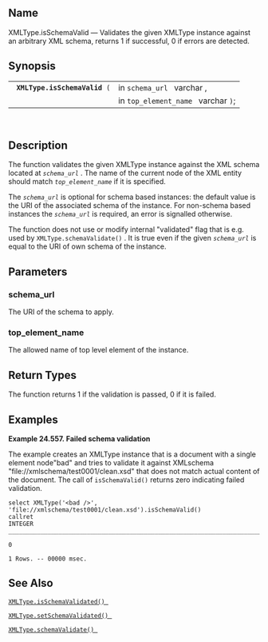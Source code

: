 <div>

<div>

</div>

<div>

## Name

XMLType.isSchemaValid — Validates the given XMLType instance against an
arbitrary XML schema, returns 1 if successful, 0 if errors are detected.

</div>

<div>

## Synopsis

<div>

|                                    |                                     |
|------------------------------------|-------------------------------------|
| ` `**`XMLType.isSchemaValid`**` (` | in `schema_url ` varchar ,          |
|                                    | in `top_element_name ` varchar `)`; |

<div>

 

</div>

</div>

</div>

<div>

## Description

The function validates the given XMLType instance against the XML schema
located at *`schema_url`* . The name of the current node of the XML
entity should match *`top_element_name`* if it is specified.

The *`schema_url`* is optional for schema based instances: the default
value is the URI of the associated schema of the instance. For
non-schema based instances the *`schema_url`* is required, an error is
signalled otherwise.

The function does not use or modify internal "validated" flag that is
e.g. used by `XMLType.schemaValidate()` . It is true even if the given
*`schema_url`* is equal to the URI of own schema of the instance.

</div>

<div>

## Parameters

<div>

### schema_url

The URI of the schema to apply.

</div>

<div>

### top_element_name

The allowed name of top level element of the instance.

</div>

</div>

<div>

## Return Types

The function returns 1 if the validation is passed, 0 if it is failed.

</div>

<div>

## Examples

<div>

**Example 24.557. Failed schema validation**

<div>

The example creates an XMLType instance that is a document with a single
element node"bad" and tries to validate it against XMLschema
"file://xmlschema/test0001/clean.xsd" that does not match actual content
of the document. The call of `isSchemaValid()` returns zero indicating
failed validation.

``` screen
select XMLType('<bad />', 'file://xmlschema/test0001/clean.xsd').isSchemaValid()
callret
INTEGER
_______________________________________________________________________________

0

1 Rows. -- 00000 msec.
```

</div>

</div>

  

</div>

<div>

## See Also

<a href="fn_xmltype.isschemavalidated.html" class="link"
title="XMLType.isSchemaValidated"><code
class="function">XMLType.isSchemaValidated() </code></a>

<a href="fn_xmltype.setschemavalidated.html" class="link"
title="XMLType.setSchemaValidated"><code
class="function">XMLType.setSchemaValidated() </code></a>

<a href="fn_xmltype.schemavalidate.html" class="link"
title="XMLType.schemaValidate"><code
class="function">XMLType.schemaValidate() </code></a>

</div>

</div>
